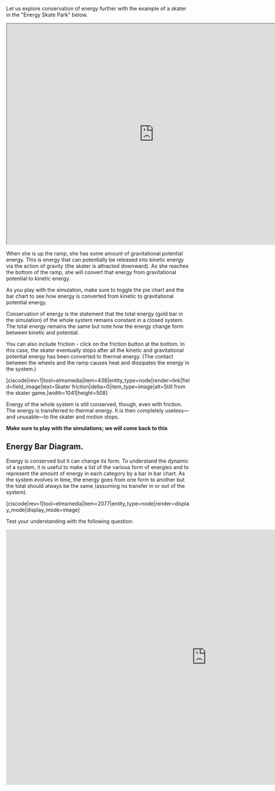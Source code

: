 Let us explore conservation of energy further with the example of a skater in the "Energy Skate Park" below. 

 <iframe src="https://phet.colorado.edu/sims/html/energy-skate-park-basics/latest/energy-skate-park-basics_en.html" width="800" height="600" scrolling="no" allowfullscreen></iframe>
 
When she is up the ramp, she has some amount of gravitational potential energy. This is energy that can potentially be released into kinetic energy via the action of gravity (the skater is attracted downward). As she reaches the bottom of the ramp, she will convert that energy from gravitational potential to kinetic energy. 
 
As you play with the simulation, make sure to toggle the pie chart and the bar chart to see how energy is converted from kinetic to gravitational potential energy.

Conservation of energy is the statement that the total energy (gold bar in the simulation) of the whole system remains constant in a closed system. The total energy remains the same but note how the energy change form between kinetic and potential.

You can also include friction - click on the friction button at the bottom. In this case, the skater eventually stops after all the kinetic and gravitational potential energy has been converted to thermal energy. (The contact between the wheels and the ramp causes heat and dissipates the energy in the system.)

[ciscode|rev=1|tool=elmsmedia|item=438|entity_type=node|render=link|field=field_image|text=Skater friction|delta=0|item_type=image|alt=Still from the skater game.|width=1041|height=508]

Energy of the whole system is still conserved, though, even with friction. The energy is transferred to thermal energy. It is then completely useless—and unusable—to the skater and motion stops.

**Make sure to play with the simulations; we will come back to this** 

## Energy Bar Diagram. 

Energy is conserved but it can change its form. To understand the dynamic of a system, it is useful to make a list of the various form of energies and to represent the amount of energy in each category by a bar in bar chart. As the system evolves in time, the energy goes from one form to another but the total should always be the same (assuming no transfer in or out of the system). 

[ciscode|rev=1|tool=elmsmedia|item=2077|entity_type=node|render=display_mode|display_mode=image]

Test your understanding with the following question:

<iframe src="https://h5p.org/h5p/embed/79458" width="1090" height="694" frameborder="0" allowfullscreen="allowfullscreen"></iframe><script src="https://h5p.org/sites/all/modules/h5p/library/js/h5p-resizer.js" charset="UTF-8"></script>